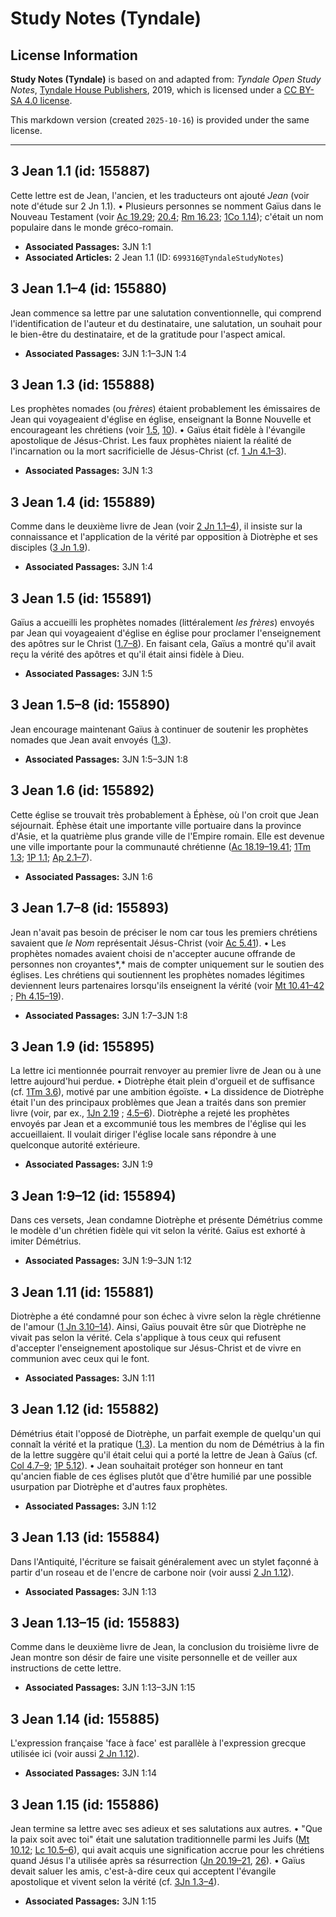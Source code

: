 # Study Notes (Tyndale)

## License Information

**Study Notes (Tyndale)** is based on and adapted from: _Tyndale Open Study Notes_, [Tyndale House Publishers](https://tyndaleopenresources.com/), 2019, which is licensed under a [CC BY-SA 4.0 license](https://creativecommons.org/licenses/by-sa/4.0/legalcode.en).

This markdown version (created `2025-10-16`) is provided under the same license.



--------------------------------

## 3 Jean 1.1 (id: 155887)

Cette lettre est de Jean, l'ancien, et les traducteurs ont ajouté *Jean* (voir note d'étude sur 2 Jn 1\.1). • Plusieurs personnes se nomment Gaïus dans le Nouveau Testament (voir [Ac 19\.29](https://ref.ly/Acts19:29); [20\.4](https://ref.ly/Acts20:4); [Rm 16\.23](https://ref.ly/Rom16:23); [1Co 1\.14](https://ref.ly/1Cor1:14)); c'était un nom populaire dans le monde gréco\-romain.

* **Associated Passages:** 3JN 1:1
* **Associated Articles:** 2 Jean 1.1 (ID: `699316@TyndaleStudyNotes`)

## 3 Jean 1.1–4 (id: 155880)

Jean commence sa lettre par une salutation conventionnelle, qui comprend l'identification de l'auteur et du destinataire, une salutation, un souhait pour le bien\-être du destinataire, et de la gratitude pour l'aspect amical.

* **Associated Passages:** 3JN 1:1–3JN 1:4

## 3 Jean 1.3 (id: 155888)

Les prophètes nomades (ou *frères*) étaient probablement les émissaires de Jean qui voyageaient d'église en église, enseignant la Bonne Nouvelle et encourageant les chrétiens (voir [1\.5](https://ref.ly/3John1:5), [10](https://ref.ly/3John1:10)). • Gaïus était fidèle à l'évangile apostolique de Jésus\-Christ. Les faux prophètes niaient la réalité de l'incarnation ou la mort sacrificielle de Jésus\-Christ (cf. [1 Jn 4\.1–3](https://ref.ly/1John4:1-1John4:3)).

* **Associated Passages:** 3JN 1:3

## 3 Jean 1.4 (id: 155889)

Comme dans le deuxième livre de Jean (voir [2 Jn 1\.1–4](https://ref.ly/2John1:1-2John1:4)), il insiste sur la connaissance et l'application de la vérité par opposition à Diotrèphe et ses disciples ([3 Jn 1\.9](https://ref.ly/3John1:9)).

* **Associated Passages:** 3JN 1:4

## 3 Jean 1.5 (id: 155891)

Gaïus a accueilli les prophètes nomades (littéralement *les frères*) envoyés par Jean qui voyageaient d'église en église pour proclamer l'enseignement des apôtres sur le Christ ([1\.7–8](https://ref.ly/3John1:7-3John1:8)). En faisant cela, Gaïus a montré qu'il avait reçu la vérité des apôtres et qu'il était ainsi fidèle à Dieu.

* **Associated Passages:** 3JN 1:5

## 3 Jean 1.5–8 (id: 155890)

Jean encourage maintenant Gaïus à continuer de soutenir les prophètes nomades que Jean avait envoyés ([1\.3](https://ref.ly/3John1:3)).

* **Associated Passages:** 3JN 1:5–3JN 1:8

## 3 Jean 1.6 (id: 155892)

Cette église se trouvait très probablement à Éphèse, où l'on croit que Jean séjournait. Éphèse était une importante ville portuaire dans la province d'Asie, et la quatrième plus grande ville de l'Empire romain. Elle est devenue une ville importante pour la communauté chrétienne ([Ac 18\.19–19\.41](https://ref.ly/Acts18:19-Acts19:41); [1Tm 1\.3](https://ref.ly/1Tim1:3); [1P 1\.1](https://ref.ly/1Pet1:1); [Ap 2\.1–7](https://ref.ly/Rev2:1-Rev2:7)).

* **Associated Passages:** 3JN 1:6

## 3 Jean 1.7–8 (id: 155893)

Jean n'avait pas besoin de préciser le nom car tous les premiers chrétiens savaient que *le Nom* représentait Jésus\-Christ (voir [Ac 5\.41](https://ref.ly/Acts5:41)). • Les prophètes nomades avaient choisi de n'accepter aucune offrande de personnes non croyantes*,* mais de compter uniquement sur le soutien des églises. Les chrétiens qui soutiennent les prophètes nomades légitimes deviennent leurs partenaires lorsqu'ils enseignent la vérité (voir [Mt 10\.41–42](https://ref.ly/Matt10:41-Matt10:42) ; [Ph 4\.15–19](https://ref.ly/Phil4:15-Phil4:19)).

* **Associated Passages:** 3JN 1:7–3JN 1:8

## 3 Jean 1.9 (id: 155895)

La lettre ici mentionnée pourrait renvoyer au premier livre de Jean ou à une lettre aujourd'hui perdue. • Diotrèphe était plein d'orgueil et de suffisance (cf. [1Tm 3\.6](https://ref.ly/1Tim3:6)), motivé par une ambition égoïste. • La dissidence de Diotrèphe était l'un des principaux problèmes que Jean a traités dans son premier livre (voir, par ex., [1Jn 2\.19](https://ref.ly/1John2:19) ; [4\.5–6](https://ref.ly/1John4:5-1John4:6)). Diotrèphe a rejeté les prophètes envoyés par Jean et a excommunié tous les membres de l'église qui les accueillaient. Il voulait diriger l'église locale sans répondre à une quelconque autorité extérieure.

* **Associated Passages:** 3JN 1:9

## 3 Jean 1:9–12 (id: 155894)

Dans ces versets, Jean condamne Diotrèphe et présente Démétrius comme le modèle d'un chrétien fidèle qui vit selon la vérité. Gaïus est exhorté à imiter Démétrius.

* **Associated Passages:** 3JN 1:9–3JN 1:12

## 3 Jean 1.11 (id: 155881)

Diotrèphe a été condamné pour son échec à vivre selon la règle chrétienne de l'amour ([1 Jn 3\.10–14](https://ref.ly/1John3:10-1John3:14)). Ainsi, Gaïus pouvait être sûr que Diotrèphe ne vivait pas selon la vérité. Cela s'applique à tous ceux qui refusent d'accepter l'enseignement apostolique sur Jésus\-Christ et de vivre en communion avec ceux qui le font.

* **Associated Passages:** 3JN 1:11

## 3 Jean 1.12 (id: 155882)

Démétrius était l'opposé de Diotrèphe, un parfait exemple de quelqu'un qui connaît la vérité et la pratique ([1\.3](https://ref.ly/3John1:3)). La mention du nom de Démétrius à la fin de la lettre suggère qu'il était celui qui a porté la lettre de Jean à Gaïus (cf. [Col 4\.7–9](https://ref.ly/Col4:7-Col4:9); [1P 5\.12](https://ref.ly/1Pet5:12)). • Jean souhaitait protéger son honneur en tant qu'ancien fiable de ces églises plutôt que d'être humilié par une possible usurpation par Diotrèphe et d'autres faux prophètes.

* **Associated Passages:** 3JN 1:12

## 3 Jean 1.13 (id: 155884)

Dans l'Antiquité, l'écriture se faisait généralement avec un stylet façonné à partir d'un roseau et de l'encre de carbone noir (voir aussi [2 Jn 1\.12](https://ref.ly/2John1:12)).

* **Associated Passages:** 3JN 1:13

## 3 Jean 1.13–15 (id: 155883)

Comme dans le deuxième livre de Jean, la conclusion du troisième livre de Jean montre son désir de faire une visite personnelle et de veiller aux instructions de cette lettre.

* **Associated Passages:** 3JN 1:13–3JN 1:15

## 3 Jean 1.14 (id: 155885)

L'expression française 'face à face' est parallèle à l'expression grecque utilisée ici (voir aussi [2 Jn 1\.12](https://ref.ly/2John1:12)).

* **Associated Passages:** 3JN 1:14

## 3 Jean 1.15 (id: 155886)

Jean termine sa lettre avec ses adieux et ses salutations aux autres. • "Que la paix soit avec toi" était une salutation traditionnelle parmi les Juifs ([Mt 10\.12](https://ref.ly/Matt10:12); [Lc 10\.5–6](https://ref.ly/Luke10:5-Luke10:6)), qui avait acquis une signification accrue pour les chrétiens quand Jésus l'a utilisée après sa résurrection ([Jn 20\.19–21](https://ref.ly/John20:19-John20:21), [26](https://ref.ly/John20:26)). • Gaïus devait saluer les amis, c'est\-à\-dire ceux qui acceptent l'évangile apostolique et vivent selon la vérité (cf. [3Jn 1\.3–4](https://ref.ly/3John1:3-3John1:4)).

* **Associated Passages:** 3JN 1:15

